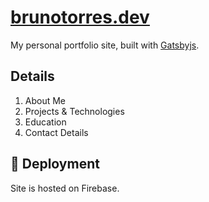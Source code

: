 # [brunotorres.dev](https://brunotorres.dev)

My personal portfolio site, built with [Gatsbyjs](https://www.gatsbyjs.org/).

## Details

1. About Me
1. Projects & Technologies
1. Education
1. Contact Details

## 🚀 Deployment

Site is hosted on Firebase.
